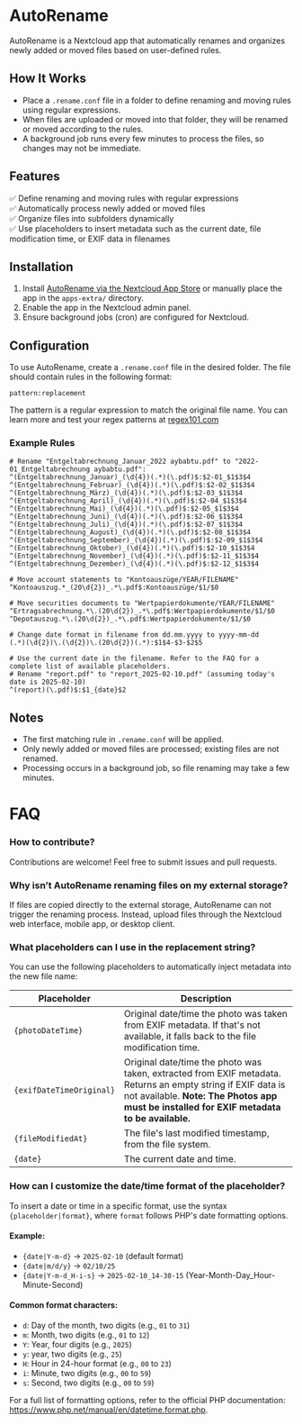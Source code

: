 # AutoRename

AutoRename is a Nextcloud app that automatically renames and organizes newly added or moved files based on user-defined rules.

## How It Works

- Place a `.rename.conf` file in a folder to define renaming and moving rules using regular expressions.
- When files are uploaded or moved into that folder, they will be renamed or moved according to the rules.
- A background job runs every few minutes to process the files, so changes may not be immediate.

## Features

✅ Define renaming and moving rules with regular expressions  
✅ Automatically process newly added or moved files  
✅ Organize files into subfolders dynamically  
✅ Use placeholders to insert metadata such as the current date, file modification time, or EXIF data in filenames  

## Installation

1. Install [AutoRename via the Nextcloud App Store](https://apps.nextcloud.com/apps/files_autorename) or manually place the app in the `apps-extra/` directory.
2. Enable the app in the Nextcloud admin panel.
3. Ensure background jobs (cron) are configured for Nextcloud.

## Configuration

To use AutoRename, create a `.rename.conf` file in the desired folder. The file should contain rules in the following format:

`pattern:replacement`

The pattern is a regular expression to match the original file name. You can learn more and test your regex patterns at [regex101.com](https://regex101.com)

### Example Rules

```
# Rename "Entgeltabrechnung_Januar_2022 aybabtu.pdf" to "2022-01_Entgeltabrechnung aybabtu.pdf":
^(Entgeltabrechnung_Januar)_(\d{4})(.*)(\.pdf)$:$2-01_$1$3$4
^(Entgeltabrechnung_Februar)_(\d{4})(.*)(\.pdf)$:$2-02_$1$3$4
^(Entgeltabrechnung_März)_(\d{4})(.*)(\.pdf)$:$2-03_$1$3$4
^(Entgeltabrechnung_April)_(\d{4})(.*)(\.pdf)$:$2-04_$1$3$4
^(Entgeltabrechnung_Mai)_(\d{4})(.*)(\.pdf)$:$2-05_$1$3$4
^(Entgeltabrechnung_Juni)_(\d{4})(.*)(\.pdf)$:$2-06_$1$3$4
^(Entgeltabrechnung_Juli)_(\d{4})(.*)(\.pdf)$:$2-07_$1$3$4
^(Entgeltabrechnung_August)_(\d{4})(.*)(\.pdf)$:$2-08_$1$3$4
^(Entgeltabrechnung_September)_(\d{4})(.*)(\.pdf)$:$2-09_$1$3$4
^(Entgeltabrechnung_Oktober)_(\d{4})(.*)(\.pdf)$:$2-10_$1$3$4
^(Entgeltabrechnung_November)_(\d{4})(.*)(\.pdf)$:$2-11_$1$3$4
^(Entgeltabrechnung_Dezember)_(\d{4})(.*)(\.pdf)$:$2-12_$1$3$4

# Move account statements to "Kontoauszüge/YEAR/FILENAME"
^Kontoauszug.*_(20\d{2})_.*\.pdf$:Kontoauszüge/$1/$0

# Move securities documents to "Wertpapierdokumente/YEAR/FILENAME"
^Ertragsabrechnung.*\.(20\d{2})_.*\.pdf$:Wertpapierdokumente/$1/$0
^Depotauszug.*\.(20\d{2})_.*\.pdf$:Wertpapierdokumente/$1/$0

# Change date format in filename from dd.mm.yyyy to yyyy-mm-dd
(.*)(\d{2})\.(\d{2})\.(20\d{2})(.*):$1$4-$3-$2$5

# Use the current date in the filename. Refer to the FAQ for a complete list of available placeholders.
# Rename "report.pdf" to "report_2025-02-10.pdf" (assuming today's date is 2025-02-10)
^(report)(\.pdf)$:$1_{date}$2
```

## Notes

- The first matching rule in `.rename.conf` will be applied.
- Only newly added or moved files are processed; existing files are not renamed.
- Processing occurs in a background job, so file renaming may take a few minutes.

# FAQ

### How to contribute?
Contributions are welcome! Feel free to submit issues and pull requests.

### Why isn’t AutoRename renaming files on my external storage?

If files are copied directly to the external storage, AutoRename can not trigger the renaming process. Instead, upload files through the Nextcloud web interface, mobile app, or desktop client.

### What placeholders can I use in the replacement string?

You can use the following placeholders to automatically inject metadata into the new file name:

| Placeholder            | Description                                                                 |
|------------------------|-----------------------------------------------------------------------------|
| `{photoDateTime}`      | Original date/time the photo was taken from EXIF metadata. If that's not available, it falls back to the file modification time. |
| `{exifDateTimeOriginal}` | Original date/time the photo was taken, extracted from EXIF metadata. Returns an empty string if EXIF data is not available. **Note: The Photos app must be installed for EXIF metadata to be available.** |
| `{fileModifiedAt}`     | The file's last modified timestamp, from the file system.                   |
| `{date}`               | The current date and time.                      |

### How can I customize the date/time format of the placeholder?

To insert a date or time in a specific format, use the syntax `{placeholder|format}`, where `format` follows PHP's date formatting options.

#### Example:

- `{date|Y-m-d}` → `2025-02-10` (default format)
- `{date|m/d/y}` → `02/10/25`​
- `{date|Y-m-d_H-i-s}` → `2025-02-10_14-30-15` (Year-Month-Day_Hour-Minute-Second)

#### Common format characters:

- `d`: Day of the month, two digits (e.g., `01` to `31`)​
- `m`: Month, two digits (e.g., `01` to `12`)​
- `Y`: Year, four digits (e.g., `2025`)​
- `y`: year, two digits (e.g., `25`)
- `H`: Hour in 24-hour format (e.g., `00` to `23`)
- `i`: Minute, two digits (e.g., `00` to `59`)
- `s`: Second, two digits (e.g., `00` to `59`)

For a full list of formatting options, refer to the official PHP documentation: https://www.php.net/manual/en/datetime.format.php.